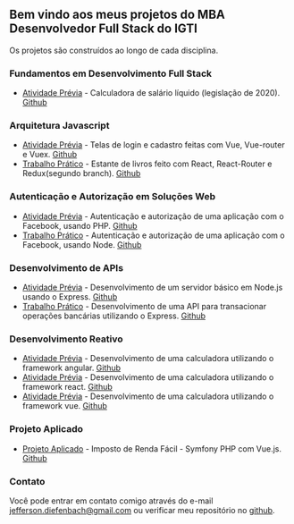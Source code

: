 ## Bem vindo aos meus projetos do MBA Desenvolvedor Full Stack do IGTI

Os projetos são construídos ao longo de cada disciplina.

### Fundamentos em Desenvolvimento Full Stack
- [Atividade Prévia](https://jdiefenbach83.github.io/MBA01-Atividade-Previa) - Calculadora de salário líquido (legislação de 2020). [Github](https://github.com/jdiefenbach83/MBA01-Atividade-Previa)

### Arquitetura Javascript
- [Atividade Prévia](https://jdiefenbach83.github.io/MBA05-Atividade-Previa) - Telas de login e cadastro feitas com Vue, Vue-router e Vuex. [Github](https://github.com/jdiefenbach83/MBA05-Atividade-Previa)
- [Trabalho Prático](https://jdiefenbach83.github.io/MBA05-Trabalho-Pratico) - Estante de livros feito com React, React-Router e Redux(segundo branch). [Github](https://github.com/jdiefenbach83/MBA05-Trabalho-Pratico)

### Autenticação e Autorização em Soluções Web
- [Atividade Prévia](https://jdiefenbach83.github.io/MBA06-Atividade-Previa) - Autenticação e autorização de uma aplicação com o Facebook, usando PHP. [Github](https://github.com/jdiefenbach83/MBA06-Atividade-Previa)
- [Trabalho Prático](https://jdiefenbach83.github.io/MBA06-Trabalho-Pratico) - Autenticação e autorização de uma aplicação com o Facebook, usando Node. [Github](https://github.com/jdiefenbach83/MBA06-Trabalho-Pratico)

### Desenvolvimento de APIs
- [Atividade Prévia](https://jdiefenbach83.github.io/MBA08-Atividade-Previa) - Desenvolvimento de um servidor básico em Node.js usando o Express. [Github](https://github.com/jdiefenbach83/MBA08-Atividade-Previa)
- [Trabalho Prático](https://jdiefenbach83.github.io/MBA08-Trabalho-Pratico) - Desenvolvimento de uma API para transacionar operações bancárias utilizando o Express. [Github](https://github.com/jdiefenbach83/MBA08-Trabalho-Pratico)

### Desenvolvimento Reativo
- [Atividade Prévia](https://jdiefenbach83.github.io/MBA09-Atividade-Previa-Angular) - Desenvolvimento de uma calculadora utilizando o framework angular. [Github](https://github.com/jdiefenbach83/MBA09-Atividade-Previa-Angular)
- [Atividade Prévia](https://jdiefenbach83.github.io/MBA09-Atividade-Previa-React) - Desenvolvimento de uma calculadora utilizando o framework react. [Github](https://github.com/jdiefenbach83/MBA09-Atividade-Previa-Angular)
- [Atividade Prévia](https://jdiefenbach83.github.io/MBA09-Atividade-Previa-Vue) - Desenvolvimento de uma calculadora utilizando o framework vue. [Github](https://github.com/jdiefenbach83/MBA09-Atividade-Previa-Angular)

### Projeto Aplicado
- [Projeto Aplicado](https://github.com/jdiefenbach83/igti-projeto-aplicado/releases/tag/v0.8.1) - Imposto de Renda Fácil - Symfony PHP com Vue.js. [Github](https://github.com/jdiefenbach83/igti-projeto-aplicado/releases/tag/v0.8.1)

### Contato

Você pode entrar em contato comigo através do e-mail [jefferson.diefenbach@gmail.com](mailto:jefferson.diefenbach@gmail.com) ou verificar meu repositório no [github](https://github.com/jdiefenbach83).
